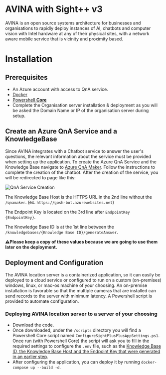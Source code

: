 # AVINA with Sight++ v3
AVINA is an open source systems architecture for businesses and organisations to rapidly deploy instances of AI, chatbots and computer vision with Intel hardware at any of their physical sites, with a network aware mobile service that is vicinity and proximity based. 

# Installation

## Prerequisites
- An Azure account with access to QnA service.
- [Docker](https://www.docker.com/get-started)
- [Powershell **Core**](https://docs.microsoft.com/en-us/powershell/scripting/install/installing-powershell?view=powershell-7.1)
- Complete the Organisation server installation & deployment as you will be asked the Domain Name or IP of the organisation server during setup.

## Create an Azure QnA Service and a KnowledgeBase
Since AVINA integrates with a Chatbot service to answer the user's questions, the relevant information about the service must be provided when setting up the application. To create the Azure QnA Service and the Knowledge Base navigate to [Azure QnA Maker](https://www.qnamaker.ai/Create). Follow the instructions to complete the creation of the chatbot. After the creation of the service, you will be redirected to page like this:

![QnA Service Creation](https://user-images.githubusercontent.com/19215701/131325569-0d4a04df-2054-4673-9ae6-79ddf531d842.png)

The Knowledge Base Host is the HTTPS URL in the 2nd line without the `/qnamaker`. (ex. `https://gosh-bot.azurewebsites.net`)

The Endpoint Key is located on the 3rd line after `EndpointKey {EndpointKey}`.

The Knowledge Base ID is at the 1st line between the `/knowledgebases/{Knowledge Base ID}/generateAnswer`.


**⚠️Please keep a copy of these values because we are going to use them later on the deployment.**


## Deployment and Configuration
The AVINA location server is a containerized application, so it can easily be deployed to a cloud service or configured to run on a custom (on-premises) windows, linux, or mac-os machine of your choosing. An on-premise installation is favorable so that the multiple cameras that are installed can send records to the server with minimum latency. A Powershell script is provided to automate configuration.

### Deploying AVINA location server to a server of your choosing
- Download the code.
- Once downloaded, under the `/scripts` directory you will find a Powershell Core script named `ConfigureSightPlusPlusAppSettings.ps1`.  
  Once run (with Powershell Core) the script will ask you to fill in the required settings to configure the `.env` file, such as the [Knowledge Base ID, the Knowledge Base Host and the Endpoint Key that were generated in an earlier step](#create-an-azure-qna-service-and-a-knowledgebase).
- After configuring the application, you can deploy it by running `docker-compose up --build -d`.
